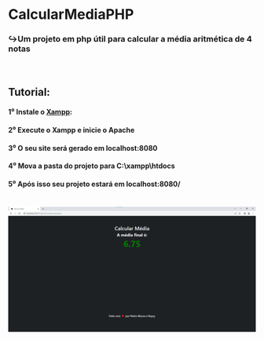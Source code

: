 # CalcularMediaPHP
### ↪Um projeto em php útil para calcular a média aritmética de 4 notas
ㅤ
## Tutorial:
#### 1⁰ Instale o <a href="https://www.apachefriends.org/pt_br/download.html" target="_blank">Xampp</a>:
#### 2⁰ Execute o Xampp e inicie o Apache
#### 3⁰ O seu site será gerado em localhost:8080
#### 4⁰ Mova a pasta do projeto para C:\xampp\htdocs
#### 5⁰ Após isso seu projeto estará em localhost:8080/<nome-pasta>
ㅤ
![exemplo](src/img/Exemplo1.png)
